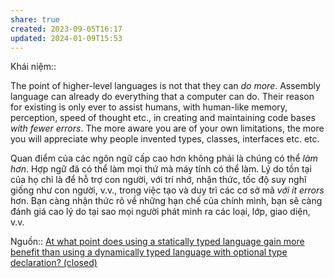 ```yaml
---
share: true
created: 2023-09-05T16:17
updated: 2024-01-09T15:53
---
```

Khái niệm:: 

The point of higher-level languages is not that they can _do more_. Assembly language can already do everything that a computer can do.
Their reason for existing is only ever to assist humans, with human-like memory, perception, speed of thought etc., in creating and maintaining code bases _with fewer errors_. The more aware you are of your own limitations, the more you will appreciate why people invented types, classes, interfaces etc. etc.

Quan điểm của các ngôn ngữ cấp cao hơn không phải là chúng có thể _làm hơn_. Hợp ngữ đã có thể làm mọi thứ mà máy tính có thể làm.
Lý do tồn tại của họ chỉ là để hỗ trợ con người, với trí nhớ, nhận thức, tốc độ suy nghĩ giống như con người, v.v., trong việc tạo và duy trì các cơ sở mã _với ít errors_ hơn. Bạn càng nhận thức rõ về những hạn chế của chính mình, bạn sẽ càng đánh giá cao lý do tại sao mọi người phát minh ra các loại, lớp, giao diện, v.v.

Nguồn:: [At what point does using a statically typed language gain more benefit than using a dynamically typed language with optional type declaration? (closed)](https://softwareengineering.stackexchange.com/a/448991/192731)